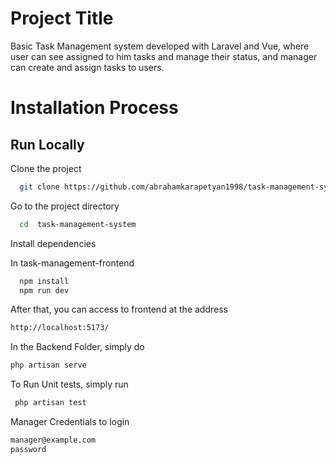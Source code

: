 
# Project Title

Basic Task Management system developed with Laravel and Vue, where user can see assigned to him tasks and manage their status, and manager can create and assign tasks to users.

# Installation Process



## Run Locally

Clone the project

```bash
  git clone https://github.com/abrahamkarapetyan1998/task-management-system.git
```

Go to the project directory

```bash
  cd  task-management-system 
```

Install dependencies


In task-management-frontend 
```bash
  npm install
  npm run dev

```
After that, you can access to frontend at the address

```bash
http://localhost:5173/
```

In the Backend Folder, simply do 

```bash
php artisan serve
```

To Run Unit tests, simply run 

```bash
 php artisan test
```

Manager Credentials to login

```bash
manager@example.com
password
```
